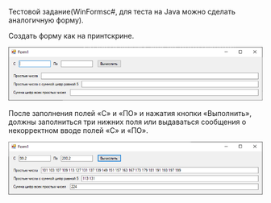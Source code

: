 Тестовой задание(WinFormsc#, для теста на Java можно сделать аналогичную форму).

Создать форму как на принтскрине.

![](misc/images/Picture1.png)

После заполнения полей «С» и «ПО» и нажатия кнопки «Выполнить», должны заполниться три нижних поля или выдаваться сообщения о некорректном вводе полей «С» и «ПО».

![](misc/images/Picture2.png)